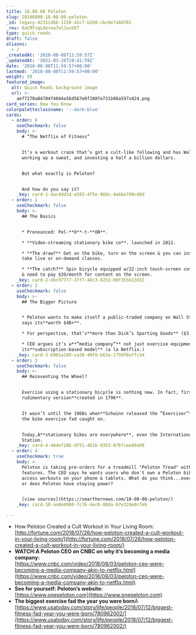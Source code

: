 ```yaml
---
title: 18.08.08 Peloton
slug: 20180808-18-08-08-peloton
_id: legacy-d2311dbb-1150-42cf-b2b0-cbc0e7a60781
_rev: 0aCMfzqL0erea7otJuuVET
type: quick_reads
draft: false
aliases:
  - /
_createdAt: '2018-08-08T11:59:57Z'
_updatedAt: '2021-03-26T19:41:59Z'
date: '2018-08-08T11:59:57+00:00'
lastmod: '2018-08-08T11:59:57+00:00'
weight: 50
featured_image:
  alt: Quick Reads background image
  url: >-
    aef7270a84704f4044a56d567e0f288fe731b86a597x424.png
card_series: Now You Know
colorpaletteclassname: '--dark-blue'
cards:
  - order: 0
    useCheckmark: false
    body: >-
      # “The Netflix of Fitness”


      It’s a workout craze that’s got a cult-like following and has Wall Street
      working up a sweat, and investing a half a billion dollars.


      But what exactly is Peloton?


      And how do you say it?
    _key: card-1-dac4dd2d-e583-4f5e-860c-4a6be708c48d
  - order: 1
    useCheckmark: false
    body: >-
      ## The Basics


      * Pronounced: Pel-**O**-t-**ON**.

      * **Video-streaming stationary bike co**. launched in 2012.

      * **The draw?** Get on the bike, turn on the screen & you can instantly
      take live or on-demand classes.

      * **The catch?** Spin bicycle equipped w/22-inch touch-screen costs $1,995
      & need to pay $39/month for content on the screen.
    _key: card-2-bbc97777-37f7-48c3-8252-00f355b13d15
  - order: 2
    useCheckmark: false
    body: >-
      ## The Bigger Picture


      * Peloton wants to make itself a public-traded company on Wall St. which
      says its**worth $4B+**.

      * For perspective, that’s**more than Dick’s Sporting Goods** ($3.5B).

      * CEO argues it’s a**“media company”** not just exercise equipment due to
      its**subscription-based model** (a la Netflix.)
    _key: card-3-6901a189-ca38-49f8-b63a-1759f0affc34
  - order: 3
    useCheckmark: false
    body: >-
      ## Reinventing the Wheel?


      Exercise using a stationary bicycle is nothing new. In fact, first
      rudimentary version**created in 1796**.


      It wasn’t until the 1960s when**Schwinn released the “Exerciser”** that
      the bike exercise fad caught on.


      Today,A**stationary bikes are everywhere**, even the International Space
      Station.
    _key: card-4-46def28b-df51-481b-9353-876fcee60a98
  - order: 4
    useCheckmark: true
    body: >-
      Peloton is taking pre-orders for a treadmill "Peloton Tread" with the same
      features. The CEO says he wants users who don't own a Peloton bike to
      access workouts on your phone & tablets. What do you think...exercise fad
      or does Peloton have staying power?


      [view sources](https://smarthernews.com/18-08-08-peloton/)
    _key: card-10-aa0e8980-7c76-4ec0-80da-67e328e0cfeb

---
```

* How Peloton Created a Cult Workout in Your Living Room:  
[http://fortune.com/2018/07/26/how-peloton-created-a-cult-workout-in-your-living-room/](http://fortune.com/2018/07/26/how-peloton-created-a-cult-workout-in-your-living-room/)
* **WATCH:A Peloton CEO on CNBC on why it’s becoming a media company:**  
[https://www.cnbc.com/video/2018/08/03/peloton-ceo-were-becoming-a-media-company-akin-to-netflix.html](https://www.cnbc.com/video/2018/08/03/peloton-ceo-were-becoming-a-media-company-akin-to-netflix.html)
* **See for yourself: Peloton’s website:**  
[https://www.onepeloton.com](https://www.onepeloton.com)
* **The biggest exercise fad the year you were born**A [https://www.usatoday.com/story/life/people/2018/07/12/biggest-fitness-fad-year-you-were-born/780962002/](https://www.usatoday.com/story/life/people/2018/07/12/biggest-fitness-fad-year-you-were-born/780962002/)